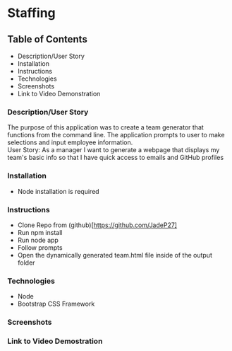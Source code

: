 # Staffing

## Table of Contents
- Description/User Story
- Installation
- Instructions
- Technologies
- Screenshots
- Link to Video Demonstration

### Description/User Story
The purpose of this application was to create a team generator that functions from the command line.  The application prompts to user to make selections and input employee information.  
User Story:
As a manager
I want to generate a webpage that displays my team's basic info
so that I have quick access to emails and GitHub profiles

### Installation
- Node installation is required

### Instructions
- Clone Repo from (github)[https://github.com/JadeP27]
- Run npm install
- Run node app
- Follow prompts
- Open the dynamically generated team.html file inside of the output folder

### Technologies
- Node
- Bootstrap CSS Framework

### Screenshots

### Link to Video Demostration

